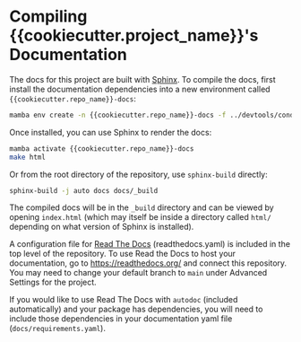 # Compiling {{cookiecutter.project_name}}'s Documentation

The docs for this project are built with [Sphinx](http://www.sphinx-doc.org/en/master/).
To compile the docs, first install the documentation dependencies into a new environment called `{{cookiecutter.repo_name}}-docs`:

```bash
mamba env create -n {{cookiecutter.repo_name}}-docs -f ../devtools/conda-envs/docs_env.yaml 
```

Once installed, you can use Sphinx to render the docs:

```bash
mamba activate {{cookiecutter.repo_name}}-docs
make html
```

Or from the root directory of the repository, use `sphinx-build` directly:

```bash
sphinx-build -j auto docs docs/_build
```

The compiled docs will be in the `_build` directory and can be viewed by opening `index.html` (which may itself 
be inside a directory called `html/` depending on what version of Sphinx is installed).

A configuration file for [Read The Docs](https://readthedocs.org/) (readthedocs.yaml) is included in the top level of the repository. To use Read the Docs to host your documentation, go to https://readthedocs.org/ and connect this repository. You may need to change your default branch to `main` under Advanced Settings for the project.

If you would like to use Read The Docs with `autodoc` (included automatically) and your package has dependencies, you will need to include those dependencies in your documentation yaml file (`docs/requirements.yaml`).

